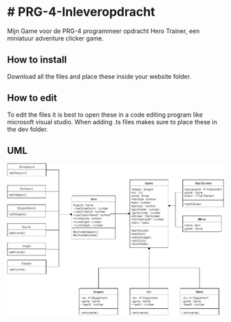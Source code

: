 <h1># PRG-4-Inleveropdracht</h1>
Mijn Game voor de PRG-4 programmeer opdracht
Hero Trainer, een miniatuur adventure clicker game.

<h2>How to install</h2>
Download all the files and place these inside your website folder.

<h2>How to edit</h2>
To edit the files it is best to open these in a code editing program like microsoft visual studio.
When adding .ts files makes sure to place these in the dev folder.

<h2>UML</h2>
<img src= "Hero Trainer UML.png">
